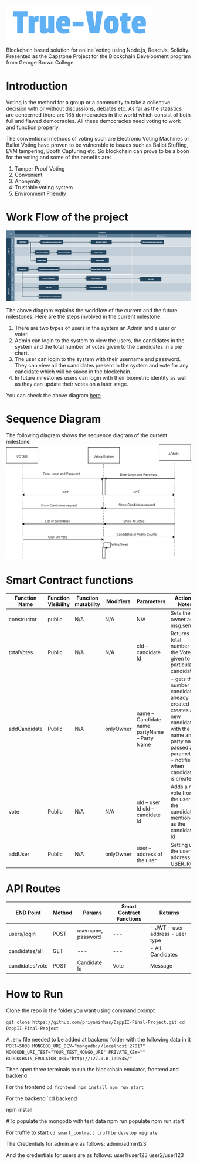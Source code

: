 ![alt text](https://github.com/priyaminhas/DappII-Final-Project/blob/master/frontend/src/logo.png)

Blockchain based solution for online Voting using Node.js, ReactJs, Solidity. Presented as the Capstone Project for the Blockchain Development program from George Brown College.

# Introduction #
Voting is the method for a group or a community to take a collective decision with or without discussions, debates etc. As far as the statistics are concerned there are 165 democracies in the world which consist of both full and flawed democracies. All these democracies need voting to work and function properly. 

The conventional methods of voting such are Electronic Voting Machines or Ballot Voting have proven to be vulnerable to issues such as Ballot Stuffing, EVM tampering, Booth Capturing etc. So blockchain can prove to be a boon for the voting and some of the benefits are:
1. Tamper Proof Voting
2. Convenient 
3. Anonymity
4. Trustable voting system
5. Environment Friendly  

# Work Flow of the project #

![flowdiagram](https://github.com/priyaminhas/DappII-Final-Project/blob/master/project_documents/flowchart_milestone.png) 

The above diagram explains the workflow of the current and the future milestones. Here are the steps involved in the current milestone:
1. There are two types of users in the system an Admin and a user or voter.
2. Admin can login to the system to view the users, the candidates in the system and the total number of votes given to the candidates in a pie chart.
3. The user can login to the system with their username and password. They can view all the candidates present in the system and vote for any candidate which will be saved in the blockchain.
4. In future milestones users can login with their biometric identity as well as they can update their votes on a later stage.

You can check the above diagram [here](https://github.com/priyaminhas/DappII-Final-Project/blob/master/project_documents/flowchart_milestone.png)

# Sequence Diagram #
The following diagram shows the sequence diagram of the current milestone.
![Sequence_Diagram](https://github.com/priyaminhas/DappII-Final-Project/blob/master/project_documents/Sequence_diagram_voting.png) 

# Smart Contract functions #

Function Name | Function Visibility | Function mutability | Modifiers | Parameters | Action - Notes
--- | --- | --- | --- | --- | ---
 constructor | public | N/A | N/A | N/A | Sets the owner as msg.sender 
 totalVotes |	Public	| N/A	| N/A |	cId – candidate Id	| Returns the total number of the Votes given to the particular candidate
 addCandidate	| Public |	N/A	| onlyOwner	| name – Candidate name partyName – Party Name	| - gets the number of candidates already created - creates a new candidate with the name and party name passed as parameter - notifies when candidate is created
vote |	Public |	N/A	| N/A |	uId – user Id cId – candidate Id	| Adds a new vote from the user to the candidate mentioned as the candidate Id
addUser |	Public |	N/A	| onlyOwner	| user – address of the user |	Setting up the user address for USER_ROLE

# API Routes #

END Point | Method | Params | Smart Contract Functions | Returns
--- | --- | --- | --- | --- 
users/login | POST | username, password | --- | - JWT - user address - user type
candidates/all | GET | --- | --- | - All Candidates
candidates/vote | POST | Candidate Id | Vote | Message

# How to Run #
Clone the repo in the folder you want using command prompt

`git clone https://github.com/priyaminhas/DappII-Final-Project.git
cd  DappII-Final-Project`

A .env file needed to be added at backend folder with the following data in it
`PORT=5000
MONGODB_URI_DEV="mongodb://localhost:27017"
MONGODB_URI_TEST="YOUR_TEST_MONGO_URI"
PRIVATE_KEY=""
BLOCKCHAIN_EMULATOR_URI="http://127.0.0.1:9545/"
`

Then open three terminals to run the blockchain emulator, frontend and backend.

For the frontend
`cd frontend
npm install
npm run start`

For the backend
`cd backend

npm install

#To populate the mongodb with test data
npm run populate
npm run start`

For truffle to start
`cd smart_contract
truffle develop
migrate`


The Credentials for admin are as follows:
admin/admin123

And the credentials for users are as follows:
user1/user123
user2/user123

